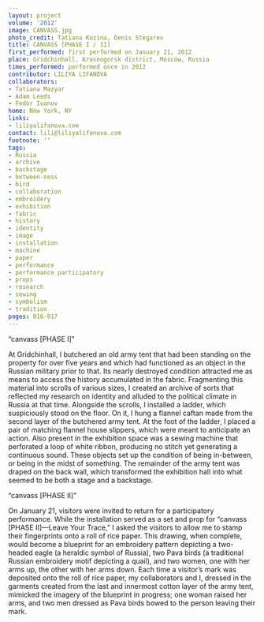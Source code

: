```yaml
---
layout: project
volume: '2012'
image: CANVASS.jpg
photo_credit: Tatiana Kozina, Denis Stegarev
title: CANVASS [PHASE I / II]
first_performed: first performed on January 21, 2012
place: Gridchinhall, Krasnogorsk district, Moscow, Russia
times_performed: performed once in 2012
contributor: LILIYA LIFANOVA
collaborators:
- Tatiana Mazyar
- Adam Leeds
- Fedor Ivanov
home: New York, NY
links:
- liliyalifanova.com
contact: lili@liliyalifanova.com
footnote: ''
tags:
- Russia
- archive
- backstage
- between-ness
- bird
- collaboration
- embroidery
- exhibition
- fabric
- history
- identity
- image
- installation
- machine
- paper
- performance
- performance participatory
- props
- research
- sewing
- symbolism
- tradition
pages: 016-017
---
```


“canvass [PHASE I]”

At Gridchinhall, I butchered an old army tent that had been standing on the property for over five years and which had functioned as an object in the Russian military prior to that. Its nearly destroyed condition attracted me as means to access the history accumulated in the fabric. Fragmenting this material into scrolls of various sizes, I created an archive of sorts that reflected my research on identity and alluded to the political climate in Russia at that time. Alongside the scrolls, I installed a ladder, which suspiciously stood on the floor. On it, I hung a flannel caftan made from the second layer of the butchered army tent. At the foot of the ladder, I placed a pair of matching flannel house slippers, which were meant to anticipate an action. Also present in the exhibition space was a sewing machine that perforated a loop of white ribbon, producing no stitch yet generating a continuous sound. These objects set up the condition of being in-between, or being in the midst of something. The remainder of the army tent was draped on the back wall, which transformed the exhibition hall into what seemed to be both a stage and a backstage.

“canvass [PHASE II]”

On January 21, visitors were invited to return for a participatory performance. While the installation served as a set and prop for “canvass [PHASE II]—Leave Your Trace,” I asked the visitors to allow me to stamp their fingerprints onto a roll of rice paper. This drawing, when complete, would become a blueprint for an embroidery pattern depicting a two-headed eagle (a heraldic symbol of Russia), two Pava birds (a traditional Russian embroidery motif depicting a quail), and two women, one with her arms up, the other with her arms down. Each time a visitor’s mark was deposited onto the roll of rice paper, my collaborators and I, dressed in the garments created from the last and innermost cotton layer of the army tent, mimicked the imagery of the blueprint in progress; one woman raised her arms, and two men dressed as Pava birds bowed to the person leaving their mark.
